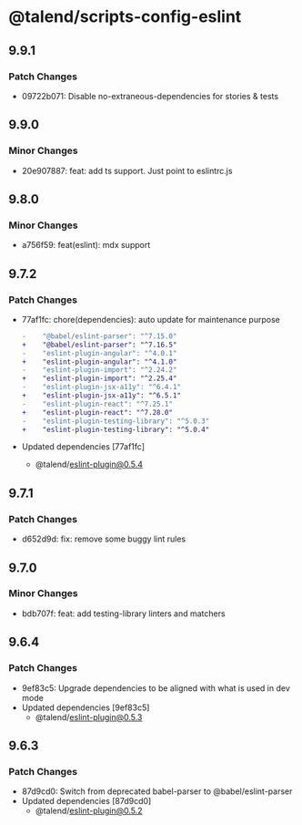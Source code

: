 # @talend/scripts-config-eslint

## 9.9.1

### Patch Changes

- 09722b071: Disable no-extraneous-dependencies for stories & tests

## 9.9.0

### Minor Changes

- 20e907887: feat: add ts support. Just point to eslintrc.js

## 9.8.0

### Minor Changes

- a756f59: feat(eslint): mdx support

## 9.7.2

### Patch Changes

- 77af1fc: chore(dependencies): auto update for maintenance purpose

  ```diff
  -    "@babel/eslint-parser": "^7.15.0"
  +    "@babel/eslint-parser": "^7.16.5"
  -    "eslint-plugin-angular": "^4.0.1"
  +    "eslint-plugin-angular": "^4.1.0"
  -    "eslint-plugin-import": "^2.24.2"
  +    "eslint-plugin-import": "^2.25.4"
  -    "eslint-plugin-jsx-a11y": "^6.4.1"
  +    "eslint-plugin-jsx-a11y": "^6.5.1"
  -    "eslint-plugin-react": "^7.25.1"
  +    "eslint-plugin-react": "^7.28.0"
  -    "eslint-plugin-testing-library": "^5.0.3"
  +    "eslint-plugin-testing-library": "^5.0.4"
  ```

- Updated dependencies [77af1fc]
  - @talend/eslint-plugin@0.5.4

## 9.7.1

### Patch Changes

- d652d9d: fix: remove some buggy lint rules

## 9.7.0

### Minor Changes

- bdb707f: feat: add testing-library linters and matchers

## 9.6.4

### Patch Changes

- 9ef83c5: Upgrade dependencies to be aligned with what is used in dev mode
- Updated dependencies [9ef83c5]
  - @talend/eslint-plugin@0.5.3

## 9.6.3

### Patch Changes

- 87d9cd0: Switch from deprecated babel-parser to @babel/eslint-parser
- Updated dependencies [87d9cd0]
  - @talend/eslint-plugin@0.5.2
